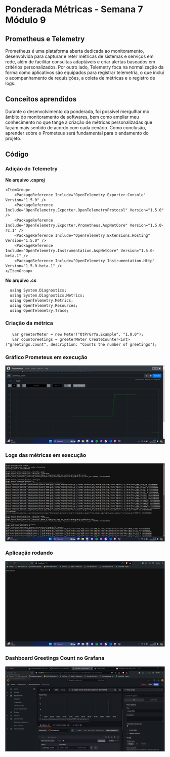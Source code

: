 # Ponderada Métricas - Semana 7 Módulo 9

## Prometheus e Telemetry

Prometheus é uma plataforma aberta dedicada ao monitoramento, desenvolvida para capturar e reter métricas de sistemas e serviços em rede, além de facilitar consultas adaptáveis e criar alertas baseados em critérios personalizados. Por outro lado, Telemetry foca na normalização da forma como aplicativos são equipados para registrar telemetria, o que inclui o acompanhamento de requisições, a coleta de métricas e o registro de logs.

## Conceitos aprendidos

Durante o desenvolvimento da ponderada, foi possível mergulhar mo âmbito do monitoramento de softwares, bem como ampliar meu conhecimento no que tange a criação de métricas personalizadas que façam mais sentido de acordo com cada cenário. Como conclusão, aprender sobre o Prometeus será fundamental para o andamento do projeto.

## Código

### Adição do Telemetry

**No arquivo .csproj**

```
<ItemGroup>
    <PackageReference Include="OpenTelemetry.Exporter.Console" Version="1.5.0" />
    <PackageReference Include="OpenTelemetry.Exporter.OpenTelemetryProtocol" Version="1.5.0" />
    <PackageReference Include="OpenTelemetry.Exporter.Prometheus.AspNetCore" Version="1.5.0-rc.1" />
    <PackageReference Include="OpenTelemetry.Extensions.Hosting" Version="1.5.0" />
    <PackageReference Include="OpenTelemetry.Instrumentation.AspNetCore" Version="1.5.0-beta.1" />
    <PackageReference Include="OpenTelemetry.Instrumentation.Http" Version="1.5.0-beta.1" />
</ItemGroup>
  ```

  **No arquivo .cs**

  ```
    using System.Diagnostics;
    using System.Diagnostics.Metrics;
    using OpenTelemetry.Metrics;
    using OpenTelemetry.Resources;
    using OpenTelemetry.Trace;
  ```

 ### Criação da métrica

 ```
    var greeterMeter = new Meter("OtPrGrYa.Example", "1.0.0");
    var countGreetings = greeterMeter CreateCounter<int>("greetings.count", description: "Counts the number of greetings");
 ```

 ### Gráfico Prometeus em execução
<!-- ![grafico prometeus]('assets/graph.png') -->
<img src="./assets/graph.png" />

### Logs das métricas em execução
<img src="./assets/logs-metrics.png" />

### Aplicação rodando
<img src="./assets/execution.png">

### Dashboard Greetings Count no Grafana
<img src="./assets/grafana.png"/>